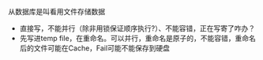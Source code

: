 从数据库是叫看用文件存储数据
+ 直接写，不能并行（除非用锁保证顺序执行?）、不能容错，正在写寄了咋办？
+ 先写进temp file，在重命名。可以并行，重命名是原子的，不能容错，重命名后的文件可能在Cache，Fail可能不能保存到硬盘